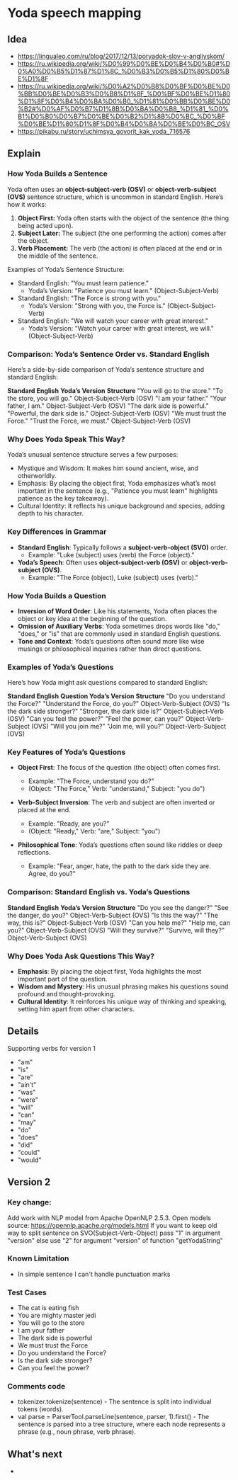 # Yoda speech mapping
## Idea
- https://lingualeo.com/ru/blog/2017/12/13/poryadok-slov-v-angliyskom/
- https://ru.wikipedia.org/wiki/%D0%99%D0%BE%D0%B4%D0%B0#%D0%A0%D0%B5%D1%87%D1%8C_%D0%B3%D0%B5%D1%80%D0%BE%D1%8F
- https://ru.wikipedia.org/wiki/%D0%A2%D0%B8%D0%BF%D0%BE%D0%BB%D0%BE%D0%B3%D0%B8%D1%8F_%D0%BF%D0%BE%D1%80%D1%8F%D0%B4%D0%BA%D0%B0_%D1%81%D0%BB%D0%BE%D0%B2#%D0%AF%D0%B7%D1%8B%D0%BA%D0%B8_%D1%81_%D0%B1%D0%B0%D0%B7%D0%BE%D0%B2%D1%8B%D0%BC_%D0%BF%D0%BE%D1%80%D1%8F%D0%B4%D0%BA%D0%BE%D0%BC_OSV
- https://pikabu.ru/story/uchimsya_govorit_kak_yoda_716576


## Explain
### How Yoda Builds a Sentence
Yoda often uses an **object-subject-verb (OSV)** or **object-verb-subject (OVS)** sentence structure, which is uncommon in standard English. Here’s how it works:

1. **Object First:** Yoda often starts with the object of the sentence (the thing being acted upon).
2. **Subject Later:** The subject (the one performing the action) comes after the object.
3. **Verb Placement:** The verb (the action) is often placed at the end or in the middle of the sentence.

Examples of Yoda’s Sentence Structure:
- Standard English: "You must learn patience."
  * Yoda’s Version: "Patience you must learn." (Object-Subject-Verb)
- Standard English: "The Force is strong with you."
  * Yoda’s Version: "Strong with you, the Force is." (Object-Subject-Verb)
- Standard English: "We will watch your career with great interest."
  * Yoda’s Version: "Watch your career with great interest, we will." (Object-Subject-Verb)

### Comparison: Yoda’s Sentence Order vs. Standard English
Here’s a side-by-side comparison of Yoda’s sentence structure and standard English:

**Standard English**	        **Yoda’s Version**	            **Structure**
"You will go to the store."	  "To the store, you will go."	  Object-Subject-Verb (OSV)
"I am your father."	          "Your father, I am."	          Object-Subject-Verb (OSV)
"The dark side is powerful."	"Powerful, the dark side is."	  Object-Subject-Verb (OSV)
"We must trust the Force."	  "Trust the Force, we must."	    Object-Subject-Verb (OSV)

### Why Does Yoda Speak This Way?
Yoda’s unusual sentence structure serves a few purposes:
* Mystique and Wisdom: It makes him sound ancient, wise, and otherworldly.
* Emphasis: By placing the object first, Yoda emphasizes what’s most important in the sentence (e.g., "Patience you must learn" highlights patience as the key takeaway).
* Cultural Identity: It reflects his unique background and species, adding depth to his character.

### Key Differences in Grammar
- **Standard English**: Typically follows a **subject-verb-object (SVO)** order.
  * Example: "Luke (subject) uses (verb) the Force (object)."
- **Yoda’s Speech**: Often uses **object-subject-verb (OSV)** or **object-verb-subject (OVS)**.
  * Example: "The Force (object), Luke (subject) uses (verb)."

### How Yoda Builds a Question
- **Inversion of Word Order**: Like his statements, Yoda often places the object or key idea at the beginning of the question.
- **Omission of Auxiliary Verbs**: Yoda sometimes drops words like "do," "does," or "is" that are commonly used in standard English questions.
- **Tone and Context**: Yoda’s questions often sound more like wise musings or philosophical inquiries rather than direct questions.

### Examples of Yoda’s Questions
Here’s how Yoda might ask questions compared to standard English:

**Standard English**            **Question	Yoda’s Version**	  **Structure**
"Do you understand the Force?"	"Understand the Force, do you?"	Object-Verb-Subject (OVS)
"Is the dark side stronger?"	  "Stronger, the dark side is?"	  Object-Subject-Verb (OSV)
"Can you feel the power?"	      "Feel the power, can you?"	    Object-Verb-Subject (OVS)
"Will you join me?"	            "Join me, will you?"	          Object-Verb-Subject (OVS)

### Key Features of Yoda’s Questions
- **Object First**: The focus of the question (the object) often comes first.
  * Example: "The Force, understand you do?"
  * (Object: "The Force," Verb: "understand," Subject: "you do")

- **Verb-Subject Inversion**: The verb and subject are often inverted or placed at the end.
  * Example: "Ready, are you?"
  * (Object: "Ready," Verb: "are," Subject: "you")

- **Philosophical Tone**: Yoda’s questions often sound like riddles or deep reflections.
  * Example: "Fear, anger, hate, the path to the dark side they are. Agree, do you?"
 
### Comparison: Standard English vs. Yoda’s Questions

**Standard English**	    **Yoda’s Version**	      **Structure**
"Do you see the danger?"	"See the danger, do you?"	Object-Verb-Subject (OVS)
"Is this the way?"	      "The way, this is?"	      Object-Subject-Verb (OSV)
"Can you help me?"	      "Help me, can you?"	      Object-Verb-Subject (OVS)
"Will they survive?"	    "Survive, will they?"	    Object-Verb-Subject (OVS)

### Why Does Yoda Ask Questions This Way?
- **Emphasis**: By placing the object first, Yoda highlights the most important part of the question.
- **Wisdom and Mystery**: His unusual phrasing makes his questions sound profound and thought-provoking.
- **Cultural Identity**: It reinforces his unique way of thinking and speaking, setting him apart from other characters.

## Details
Supporting verbs for version 1
- "am"
- "is"
- "are"
- "ain't"
- "was"
- "were"
- "will"
- "can"
- "may"
- "do"
- "does"
- "did"
- "could"
- "would"

## Version 2
### Key change:
Add work with NLP model from Apache OpenNLP 2.5.3. 
Open models source: https://opennlp.apache.org/models.html
If you want to keep old way to split sentence on  SVO(Subject-Verb-Object) pass "1" in argument "version" else use "2" for argument "version" of function "getYodaString"

### Known Limitation
- In simple sentence I can't handle punctuation marks

### Test Cases
* The cat is eating fish
* You are mighty master jedi
* You will go to the store
* I am your father
* The dark side is powerful
* We must trust the Force
* Do you understand the Force?
* Is the dark side stronger?
* Can you feel the power?

### Comments code
* tokenizer.tokenize(sentence) - The sentence is split into individual tokens (words).
* val parse = ParserTool.parseLine(sentence, parser, 1).first() - The sentence is parsed into a tree structure, where each node represents a phrase (e.g., noun phrase, verb phrase).

## What's next
 -
